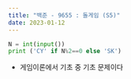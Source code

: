 ```yaml
---
title: "백준 - 9655 : 돌게임 (S5)"
date: 2023-01-12
---
```


```python
N = int(input())
print ('CY' if N%2==0 else 'SK')
```

- 게임이론에서 기초 중 기초 문제이다
